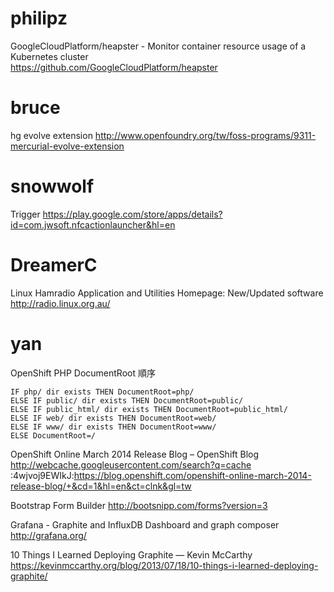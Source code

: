 # philipz

GoogleCloudPlatform/heapster - Monitor container resource usage of a Kubernetes cluster     
<https://github.com/GoogleCloudPlatform/heapster>  

# bruce 

hg evolve extension
<http://www.openfoundry.org/tw/foss-programs/9311-mercurial-evolve-extension>  

# snowwolf

Trigger
<https://play.google.com/store/apps/details?id=com.jwsoft.nfcactionlauncher&hl=en>  

# DreamerC

Linux Hamradio Application and Utilities Homepage: New/Updated software
<http://radio.linux.org.au/>  

# yan

OpenShift PHP DocumentRoot 順序


    IF php/ dir exists THEN DocumentRoot=php/  
    ELSE IF public/ dir exists THEN DocumentRoot=public/  
    ELSE IF public_html/ dir exists THEN DocumentRoot=public_html/  
    ELSE IF web/ dir exists THEN DocumentRoot=web/  
    ELSE IF www/ dir exists THEN DocumentRoot=www/  
    ELSE DocumentRoot=/


  
OpenShift Online March 2014 Release Blog – OpenShift Blog
<http://webcache.googleusercontent.com/search?q=cache>  :4wjvoj9EWIkJ:<https://blog.openshift.com/openshift-online-march-2014-release-blog/+&cd=1&hl=en&ct=clnk&gl=tw>  

Bootstrap Form Builder
<http://bootsnipp.com/forms?version=3>  

Grafana - Graphite and InfluxDB Dashboard and graph composer
<http://grafana.org/>  

10 Things I Learned Deploying Graphite — Kevin McCarthy
<https://kevinmccarthy.org/blog/2013/07/18/10-things-i-learned-deploying-graphite/>  